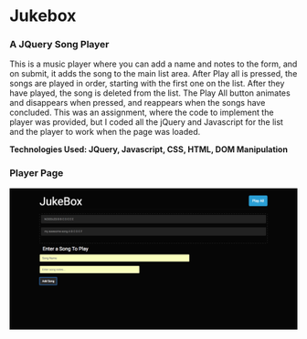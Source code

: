 # Jukebox #
### A JQuery Song Player ###

This is a music player where you can add a name and notes to the form, and on
submit, it adds the song to the main list area. After Play all is pressed, the
songs are played in order, starting with the first one on the list. After they
have played, the song is deleted from the list. The Play All button animates and
disappears when pressed, and reappears when the songs have concluded. This was
an assignment, where the code to implement the player was provided, but I coded
all the jQuery and Javascript for the list and the player to work when the page
was loaded.

**Technologies Used: JQuery, Javascript, CSS, HTML, DOM Manipulation**

### Player Page ###

![Alt text](/image.png)
